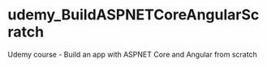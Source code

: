 # udemy_BuildASPNETCoreAngularScratch
Udemy course - Build an app with ASPNET Core and Angular from scratch
